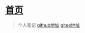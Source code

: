 # [首页](https://hyzcoding.github.io/note/)

> 个人笔记
[github地址](https://hyzcoding.github.io/note/)
[gitee地址](https://hyz95.githee.io/note/)

